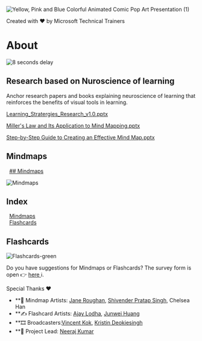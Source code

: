 ![Yellow, Pink and Blue Colorful Animated Comic Pop Art Presentation (1)](https://github.com/user-attachments/assets/931cbe95-9cb4-4ebf-be33-0c9bf2523288)


Created with ❤️ by Microsoft Technical Trainers

# About

![8 seconds delay](https://github.com/user-attachments/assets/7c216923-187e-4e5d-9134-384694a9676b)

## Research based on Nuroscience of learning
Anchor research papers and books explaining neuroscience of learning that reinforces the benefits of visual tools in learning.

[Learning_Stratergies_Research_v1.0.pptx](https://github.com/user-attachments/files/18847484/Learning_Stratergies_Research_v1.0.pptx)

[Miller's Law and Its Application to Mind Mapping.pptx](https://github.com/user-attachments/files/18847488/Miller.s.Law.and.Its.Application.to.Mind.Mapping.pptx)

[Step-by-Step Guide to Creating an Effective Mind Map.pptx](https://github.com/user-attachments/files/18847495/Step-by-Step.Guide.to.Creating.an.Effective.Mind.Map.pptx)


## Mindmaps <div class="button-container">
  <a href="mindmap.md" class="comic-button">## Mindmaps</a>
</div>

![Mindmaps](https://github.com/user-attachments/assets/a2e0d01d-1aaf-4e8a-9951-4ba4c741eab7)


## Index

<div class="button-container">
  <a href="mindmap.md" class="comic-button">Mindmaps</a>
</div>
  <a href="flashcards.md" class="comic-button">Flashcards</a>
</div>

## Flashcards

![Flashcards-green](https://github.com/user-attachments/assets/bc2378a4-7af6-4181-9ca5-8579d958962c)


Do you have suggestions for Mindmaps or Flashcards? The survey form is open 👉 [here ](https://aka.ms/BrainwaveFeedback)ℹ️.

Special Thanks ❤️
* **🎨 Mindmap Artists: [Jane Roughan](https://www.linkedin.com/in/jane-roughan/), [Shivender Pratap Singh](https://www.linkedin.com/in/shivender09071987/), Chelsea Han
* **✍️ Flashcard Artists: [Ajay Lodha](https://www.linkedin.com/in/alodha100/), [Junwei Huang ](https://www.linkedin.com/in/wbpluto/)
* **🎞️ Broadcasters:[Vincent Kok](https://www.linkedin.com/in/vincekok/), [Kristin Deokiesingh](https://www.linkedin.com/in/sineaddeokiesingh/)
* **🙏 Project Lead: [Neeraj Kumar](https://www.linkedin.com/in/neerajtrainer/)


